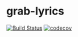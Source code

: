 # grab-lyrics

[![Build Status](https://travis-ci.org/ycmjason/grab-lyrics.svg?branch=master)](https://travis-ci.org/ycmjason/grab-lyrics)
[![codecov](https://codecov.io/gh/ycmjason/grab-lyrics/branch/master/graph/badge.svg)](https://codecov.io/gh/ycmjason/grab-lyrics)
